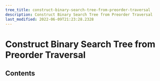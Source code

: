 ```yaml
---
tree_title: construct-binary-search-tree-from-preorder-traversal
description: Construct Binary Search Tree from Preorder Traversal
last_modified: 2022-06-09T21:23:28.2328
---
```


# Construct Binary Search Tree from Preorder Traversal

## Contents
